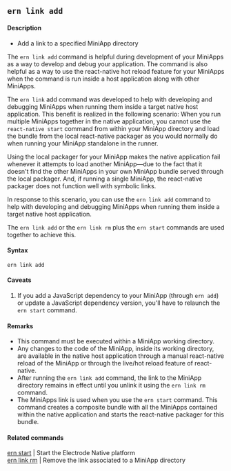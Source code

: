 ## `ern link add`

#### Description

* Add a link to a specified MiniApp directory  

The `ern link add` command is helpful during development of your MiniApps as a way to develop and debug your application. The command is also helpful as a way to use the react-native hot reload feature for your MiniApps when the command is run inside a host application along with other MiniApps.   

The `ern link` add command was developed to help with developing and debugging MiniApps when running them inside a target native host application. This benefit is realized in the following scenario: When you run multiple MiniApps together in the native application, you cannot use the `react-native start` command from within your MiniApp directory and load the bundle from the local react-native packager as you would normally do when running your MiniApp standalone in the runner.

Using the local packager for your MiniApp makes the native application fail whenever it attempts to load another MiniApp—due to the fact that it doesn't find the other MiniApps in your own MiniApp bundle served through the local packager. And, if running a single MiniApp, the react-native packager does not function well with symbolic links.

In response to this scenario, you can use the `ern link add` command to help with developing and debugging MiniApps when running them inside a target native host application.

The `ern link add` or the `ern link rm` plus the `ern start` commands are used together to achieve this.

#### Syntax

`ern link add`  

#### Caveats

1) If you add a JavaScript dependency to your MiniApp (through `ern add`) or update a JavaScript dependency version, you'll have to relaunch the `ern start` command.

#### Remarks

* This command must be executed within a MiniApp working directory.  
* Any changes to the code of the MiniApp, inside its working directory, are available in the native host application through a manual react-native reload of the MiniApp or through the live/hot reload feature of react-native.  
* After running the `ern link add` command, the link to the MiniApp directory remains in effect until you unlink it using the `ern link rm` command.  
* The MiniApps link is used when you use the `ern start` command. This command creates a composite bundle with all the MiniApps contained within the native application and starts the react-native packager for this bundle.

#### Related commands

[ern start] | Start the Electrode Native platform  
[ern link rm] | Remove the link associated to a MiniApp directory

[ern start]: ../start.md
[ern link rm]: ./rm.md
